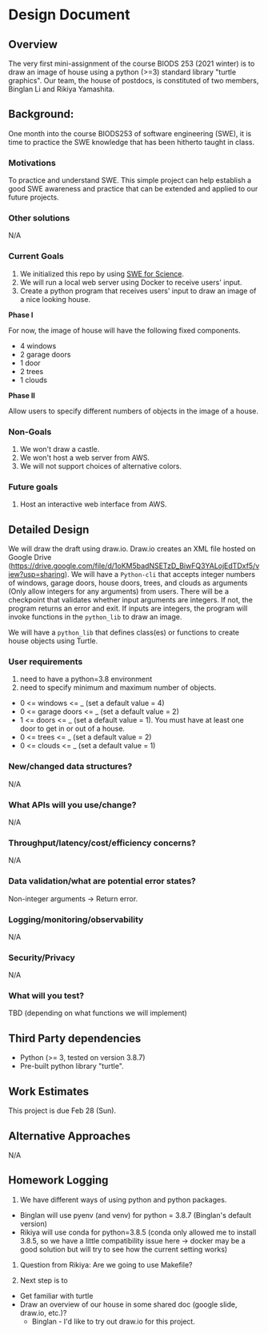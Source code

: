 # Design Document

## Overview

The very first mini-assignment of the course BIODS 253 (2021 winter) is to draw an image of house using a python (>=3) standard library "turtle graphics". Our team, the house of postdocs, is constituted of two members, Binglan Li and Rikiya Yamashita.

## Background: 

One month into the course BIODS253 of software engineering (SWE), it is time to practice the SWE knowledge that has been hitherto taught in class. 
### Motivations

To practice and understand SWE. This simple project can help establish a good SWE awareness and practice that can be extended and applied to our future projects.

### Other solutions

N/A

### Current Goals

1. We initialized this repo by using [SWE for Science](www.sweforscience.com).
2. We will run a local web server using Docker to receive users' input.
3. Create a python program that receives users' input to draw an image of a nice looking house. 

**Phase I**

For now, the image of house will have the following fixed components.
- 4 windows
- 2 garage doors
- 1 door
- 2 trees
- 1 clouds

**Phase II**

Allow users to specify different numbers of objects in the image of a house.

### Non-Goals

1. We won't draw a castle.
2. We won't host a web server from AWS.
3. We will not support choices of alternative colors.

### Future goals

1. Host an interactive web interface from AWS.

## Detailed Design

We will draw the draft using draw.io. Draw.io creates an XML file hosted on Google Drive (https://drive.google.com/file/d/1oKM5badNSETzD_BiwFQ3YALojEdTDxf5/view?usp=sharing). 
We will have a `Python-cli` that accepts integer numbers of windows, garage doors, house doors, trees, and clouds as arguments (Only allow integers for any arguments) from users. There will be a checkpoint that validates whether input arguments are integers. If not, the program returns an error and exit. If inputs are integers, the program will invoke functions in the `python_lib` to draw an image. 

We will have a `python_lib` that defines class(es) or functions to create house objects using Turtle.


### User requirements

1. need to have a python=3.8 environment 
1. need to specify minimum and maximum number of objects.
- 0 <= windows <= _ (set a default value = 4)
- 0 <= garage doors <= _ (set a default value = 2)
- 1 <= doors <= _ (set a default value = 1). You must have at least one door to get in or out of a house.
- 0 <= trees <= _ (set a default value = 2)
- 0 <= clouds <= _ (set a default value = 1)

### New/changed data structures?

N/A

### What APIs will you use/change?

N/A

### Throughput/latency/cost/efficiency concerns?

N/A

### Data validation/what are potential error states?

Non-integer arguments -> Return error.

### Logging/monitoring/observability

N/A

### Security/Privacy

N/A

### What will you test?

TBD (depending on what functions we will implement)

## Third Party dependencies

- Python (>= 3, tested on version 3.8.7)
- Pre-built python library "turtle".

## Work Estimates

This project is due Feb 28 (Sun).

## Alternative Approaches

N/A

## Homework Logging

1. We have different ways of using python and python packages. 
- Binglan will use pyenv (and venv) for python = 3.8.7 (Binglan's default version)
- Rikiya will use conda for python=3.8.5 (conda only allowed me to install 3.8.5, so we have a little compatibility issue here -> docker may be a good solution but will try to see how the current setting works)

1. Question from Rikiya: Are we going to use Makefile?

1. Next step is to
- Get familiar with turtle
- Draw an overview of our house in some shared doc (google slide, draw.io, etc.)? 
    - Binglan - I'd like to try out draw.io for this project.